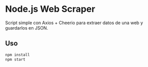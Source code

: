 # Node.js Web Scraper

Script simple con Axios + Cheerio para extraer datos de una web y guardarlos en JSON.

## Uso
```bash
npm install
npm start
